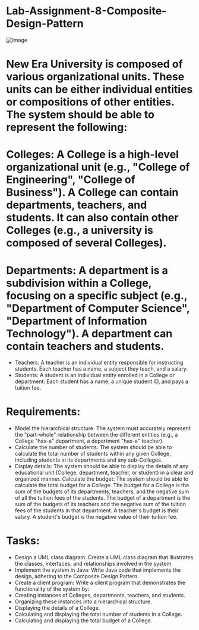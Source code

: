 # Lab-Assignment-8-Composite-Design-Pattern
![Image](https://github.com/user-attachments/assets/17eb18b1-c7bf-4c90-92ad-cd6e1b7c7979)

# New Era University is composed of various organizational units. These units can be either individual entities or compositions of other entities. The system should be able to represent the following:

# Colleges: A College is a high-level organizational unit (e.g., "College of Engineering", "College of Business"). A College can contain departments, teachers, and students. It can also contain other Colleges (e.g., a university is composed of several Colleges).

# Departments: A department is a subdivision within a College, focusing on a specific subject (e.g., "Department of Computer Science", "Department of Information Technology"). A department can contain teachers and students.
- Teachers: A teacher is an individual entity responsible for instructing students. Each teacher has a name, a subject they teach, and a salary.
- Students: A student is an individual entity enrolled in a College or department. Each student has a name, a unique student ID, and pays a tuition fee.

# Requirements:
- Model the hierarchical structure: The system must accurately represent the "part-whole" relationship between the different entities (e.g., a College "has-a" department, a department "has-a" teacher).
- Calculate the number of students: The system should be able to calculate the total number of students within any given College, including students in its departments and any sub-Colleges.
- Display details: The system should be able to display the details of any educational unit (College, department, teacher, or student) in a clear and organized manner.
Calculate the budget: The system should be able to calculate the total budget for a College. The budget for a College is the sum of the budgets of its departments, teachers, and the negative sum of all the tuition fees of the students. The budget of a department is the sum of the budgets of its teachers and the negative sum of the tuition fees of the students in that department. A teacher's budget is their salary. A student's budget is the negative value of their tuition fee.

# Tasks:
- Design a UML class diagram: Create a UML class diagram that illustrates the classes, interfaces, and relationships involved in the system.
- Implement the system in Java: Write Java code that implements the design, adhering to the Composite Design Pattern.
- Create a client program: Write a client program that demonstrates the functionality of the system by:
- Creating instances of Colleges, departments, teachers, and students.
- Organizing these instances into a hierarchical structure.
- Displaying the details of a College.
- Calculating and displaying the total number of students in a College.
- Calculating and displaying the total budget of a College.
